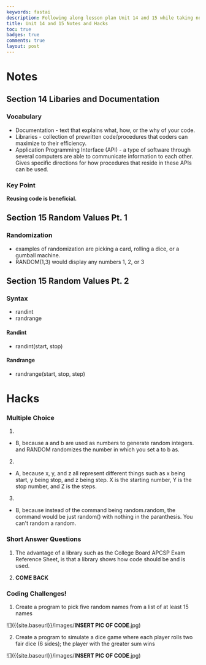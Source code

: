 ```yaml
---
keywords: fastai
description: Following along lesson plan Unit 14 and 15 while taking notes and doing the Hacks.
title: Unit 14 and 15 Notes and Hacks
toc: true 
badges: true
comments: true
layout: post
---
```


# Notes

## Section 14 Libaries and Documentation

### Vocabulary

- Documentation - text that explains what, how, or the why of your code.
- Libraries - collection of prewritten code/procedures that coders can maximize to their efficiency.
- Application Programming Interface (API) - a type of software through several computers are able to communicate information to each other. Gives specific directions for how procedures that reside in these APIs can be used.

### Key Point

**Reusing code is beneficial.**

## Section 15 Random Values Pt. 1

### Randomization

- examples of randomization are picking a card, rolling a dice, or a gumball machine.
- RANDOM(1,3) would display any numbers 1, 2, or 3

## Section 15 Random Values Pt. 2

### Syntax

- randint
- randrange

#### Randint

- randint(start, stop)

#### Randrange

- randrange(start, stop, step)


# Hacks

### Multiple Choice

1)
- B, because a and b are used as numbers to generate random integers. and RANDOM randomizes the number in which you set a to b as.  

2)
- A, because x, y, and z all represent different things such as x being start, y being stop, and z being step. X is the starting number, Y is the stop number, and Z is the steps. 

3)
- B, because instead of the command being random.random, the command would be just random() with nothing in the paranthesis. You can't random a random. 

### Short Answer Questions

1) The advantage of a library such as the College Board APCSP Exam Reference Sheet, is that a library shows how code should be and is used. 

2) **COME BACK**

### Coding Challenges!

1. Create a program to pick five random names from a list of at least 15 names

![]({{site.baseurl}}/images/**INSERT PIC OF CODE**.jpg)

2. Create a program to simulate a dice game where each player rolls two fair dice (6 sides); the player with the greater sum wins

![]({{site.baseurl}}/images/**INSERT PIC OF CODE**.jpg)
